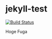 # jekyll-test
[![Build Status](https://travis-ci.org/sasakii/jekyll-test.svg?branch=master)](https://travis-ci.org/sasakii/jekyll-test)

Hoge
Fuga
